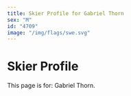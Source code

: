 ```yaml
---
title: Skier Profile for Gabriel Thorn
sex: "M"
id: "4709"
image: "/img/flags/swe.svg" 
---
```


# Skier Profile

This page is for: Gabriel Thorn.
    